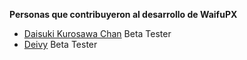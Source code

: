 **Personas que contribuyeron al desarrollo de WaifuPX**
* [Daisuki Kurosawa Chan](https://www.facebook.com/daisuki.chan.357)
Beta Tester
* [Deivy](https://www.facebook.com/profile.php?id=100007531517033)
Beta Tester


